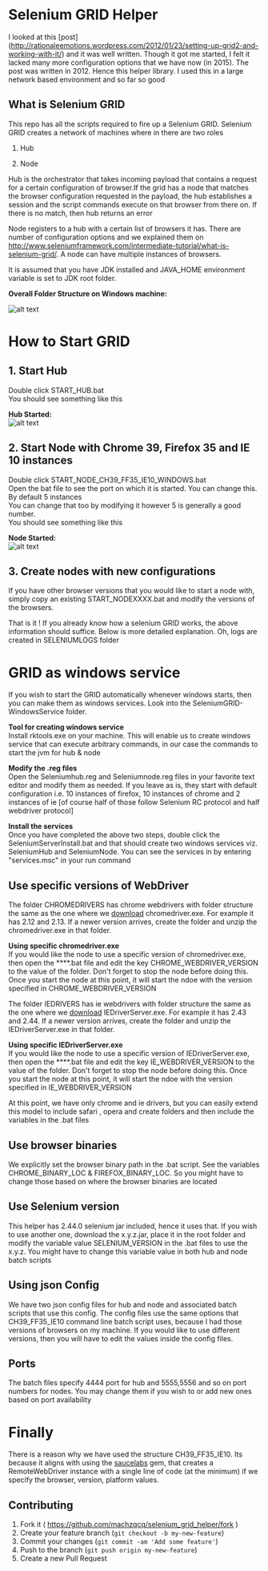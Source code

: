 # Selenium GRID Helper  
I looked at this [post] (http://rationaleemotions.wordpress.com/2012/01/23/setting-up-grid2-and-working-with-it/) and it was well written. Though it got me started, I felt it lacked many more configuration options that we have now (in 2015). The post was written in 2012. Hence this helper library. I used this in a large network based environment and so far so good  


## What is Selenium GRID  

This repo has all the scripts required to fire up a Selenium GRID. Selenium GRID creates 
a network of machines where in there are two roles  
  
1. Hub  

2. Node  
  
Hub is the orchestrator that takes incoming payload that contains a request for a certain configuration of browser.If the grid has a node that matches the browser configuration requested in the payload, the hub establishes a session and the script commands execute on that browser from there on. If there is no match, then hub returns an error  
  

Node registers to a hub with a certain list of browsers it has. There are number of configuration options and we explained them on http://www.seleniumframework.com/intermediate-tutorial/what-is-selenium-grid/. A node can have multiple instances of browsers.  


It is assumed that you have JDK installed and JAVA_HOME environment variable is set to JDK root folder.  

**Overall Folder Structure on Windows machine:**  
 
![alt text](https://github.com/machzqcq/selenium_grid_helper/raw/master/images/OverallFolderView.png "Overall view of Folders")

# How to Start GRID 

## 1. Start Hub  
Double click START_HUB.bat  
You should see something like this  

**Hub Started:**   
![alt text](https://github.com/machzqcq/selenium_grid_helper/raw/master/images/starthub.png "Hub Started")   

## 2. Start Node with Chrome 39, Firefox 35 and IE 10 instances  
Double click START_NODE_CH39_FF35_IE10_WINDOWS.bat  
Open the bat file to see the port on which it is started. You can change this. By default 5 instances  
You can change that too by modifying it however 5 is generally a good number.  
You should see something like this  

**Node Started:**  
![alt text](https://github.com/machzqcq/selenium_grid_helper/raw/master/images/startnode.png "Node Started")  

## 3. Create nodes with new configurations  

If you have other browser versions that you would like to start a node with, simply copy an existing START_NODEXXXX.bat and modify the versions of the browsers.   

That is it ! If you already know how a selenium GRID works, the above information should suffice. Below is more detailed explanation. Oh, logs are created in SELENIUMLOGS folder  

# GRID as windows service  

If you wish to start the GRID automatically whenever windows starts, then you can make them as windows services. Look into the SeleniumGRID-WindowsService folder.  

**Tool for creating windows service**  
Install rktools.exe on your machine. This will enable us to create windows service that can execute arbitrary commands, in our case the commands to start the jvm for hub & node

**Modify the .reg files**  
Open the Seleniumhub.reg and Seleniumnode.reg files in your favorite text editor and modify them as needed. If you leave as is, they start with default configuration i.e. 10 instances of firefox, 10 instances of chrome and 2 instances of ie [of course half of those follow Selenium RC protocol and half webdriver protocol]    

**Install the services**  
Once you have completed the above two steps, double click the SeleniumServerInstall.bat and that should create two windows services viz. SeleniumHub and SeleniumNode. You can see the services in by entering "services.msc" in your run command  

## Use specific versions of WebDriver  
The folder CHROMEDRIVERS has chrome webdrivers with folder structure the same as the one where we [download](http://chromedriver.storage.googleapis.com/index.html) chromedriver.exe. For example it has 2.12 and 2.13. If a newer version arrives, create the folder and unzip the chromedriver.exe in that folder.  

**Using specific chromedriver.exe**  
If you would like the node to use a specific version of chromedriver.exe, then open the ****.bat file and edit the key CHROME_WEBDRIVER_VERSION to the value of the folder. Don't forget to stop the node before doing this. Once you start the node at this point, it will start the ndoe with the version specified in CHROME_WEBDRIVER_VERSION  

The folder IEDRIVERS has ie webdrivers with folder structure the same as the one where we [download](http://selenium-release.storage.googleapis.com/index.html) IEDriverServer.exe. For example it has 2.43 and 2.44. If a newer version arrives, create the folder and unzip the IEDriverServer.exe in that folder.  

**Using specific IEDriverServer.exe**  
If you would like the node to use a specific version of IEDriverServer.exe, then open the ****.bat file and edit the key IE_WEBDRIVER_VERSION to the value of the folder. Don't forget to stop the node before doing this. Once you start the node at this point, it will start the ndoe with the version specified in IE_WEBDRIVER_VERSION  

At this point, we have only chrome and ie drivers, but you can easily extend this model to include safari , opera and create folders and then include the variables in the .bat files  

## Use browser binaries  
We explicitly set the browser binary path in the .bat script. See the variables CHROME_BINARY_LOC & FIREFOX_BINARY_LOC. So you might have to change those based on where the browser binaries are located  

## Use Selenium version  
This helper has 2.44.0 selenium jar included, hence it uses that. If you wish to use another one, download the x.y.z.jar, place it in the root folder and modify the variable value SELENIUM_VERSION in the .bat files to use the x.y.z. You might have to change this variable value in both hub and node batch scripts  

## Using json Config  
We have two json config files for hub and node and associated batch scripts that use this config. The config files use the same options that CH39_FF35_IE10 command line batch script uses, because I had those versions of browsers on my machine. If you would like to use different versions, then you will have to edit the values inside the config files.  

## Ports  
The batch files specify 4444 port for hub and 5555,5556 and so on port numbers for nodes. You may change them if you wish to or add new ones based on port availability  

# Finally  
There is a reason why we have used the structure CH39_FF35_IE10. Its because it aligns with using the [saucelabs](https://github.com/machzqcq/saucelabs) gem, that creates a RemoteWebDriver instance with a single line of code (at the minimum) if we specify the browser, version, platform values.  
  

## Contributing

1. Fork it ( https://github.com/machzqcq/selenium_grid_helper/fork )
2. Create your feature branch (`git checkout -b my-new-feature`)
3. Commit your changes (`git commit -am 'Add some feature'`)
4. Push to the branch (`git push origin my-new-feature`)
5. Create a new Pull Request


  
